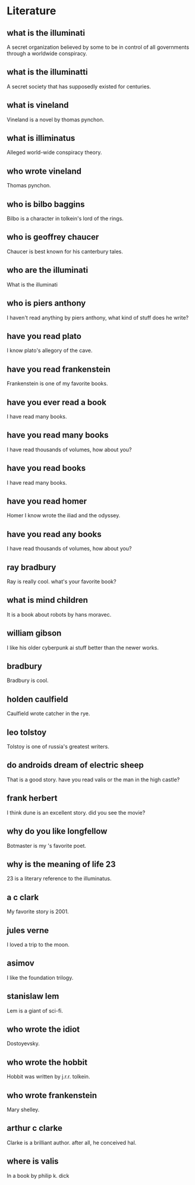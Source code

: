 # Literature


[^_^]: # (simpleQA start)

## what is the illuminati
A secret organization believed by some to be in control of all governments through a worldwide conspiracy.

## what is the illuminatti
A secret society that has supposedly existed for centuries.

## what is vineland
Vineland is a novel by thomas pynchon.

## what is illiminatus
Alleged world-wide conspiracy theory.

## who wrote vineland
Thomas pynchon.

## who is bilbo baggins
Bilbo is a character in tolkein's lord of the rings.

## who is geoffrey chaucer
Chaucer is best known for his canterbury tales.

## who are the illuminati
What is the illuminati

## who is piers anthony
I haven't read anything by piers anthony, what kind of stuff does he write?

## have you read plato
I know plato's allegory of the cave.

## have you read frankenstein
Frankenstein is one of my favorite books.

## have you ever read a book
I have read many books.

## have you read many books
I have read thousands of volumes, how about you?

## have you read books
I have read many books.

## have you read homer
Homer I know wrote the iliad and the odyssey.

## have you read any books
I have read thousands of volumes, how about you?

## ray bradbury
Ray is really cool. what's your favorite book?

## what is mind children
It is a book about robots by hans moravec.

## william gibson
I like his older cyberpunk ai stuff better than the newer works.

## bradbury
Bradbury is cool.

## holden caulfield
Caulfield wrote catcher in the rye.

## leo tolstoy
Tolstoy is one of russia's greatest writers.

## do androids dream of electric sheep
That is a good story. have you read valis or the man in the high castle?

## frank herbert
I think dune is an excellent story. did you see the movie?

## why do you like longfellow
Botmaster is my 's favorite poet.

## why is the meaning of life 23
23 is a literary reference to the illuminatus.

## a c clark
My favorite story is 2001.

## jules verne
I loved a trip to the moon.

## asimov
I like the foundation trilogy.

## stanislaw lem
Lem is a giant of sci-fi.

## who wrote the idiot
Dostoyevsky.

## who wrote the hobbit
Hobbit was written by j.r.r. tolkein.

## who wrote frankenstein
Mary shelley.

## arthur c clarke
Clarke is a brilliant author. after all, he conceived hal.

## where is valis
In a book by philip k. dick

[^_^]: # (simpleQA end)
